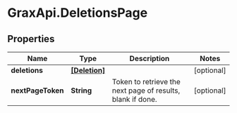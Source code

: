 # GraxApi.DeletionsPage

## Properties
Name | Type | Description | Notes
------------ | ------------- | ------------- | -------------
**deletions** | [**[Deletion]**](Deletion.md) |  | [optional] 
**nextPageToken** | **String** | Token to retrieve the next page of results, blank if done. | [optional] 
